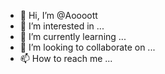 - 👋 Hi, I’m @Aoooott
- 👀 I’m interested in ...
- 🌱 I’m currently learning ...
- 💞️ I’m looking to collaborate on ...
- 📫 How to reach me ...

<!---
Aoooott/Aoooott is a ✨ special ✨ repository because its `README.md` (this file) appears on your GitHub profile.
You can click the Preview link to take a look at your changes.
--->
